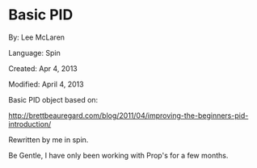 # Basic PID

By: Lee McLaren

Language: Spin

Created: Apr 4, 2013

Modified: April 4, 2013

Basic PID object based on:

http://brettbeauregard.com/blog/2011/04/improving-the-beginners-pid-introduction/

Rewritten by me in spin.

Be Gentle, I have only been working with Prop's for a few months.
